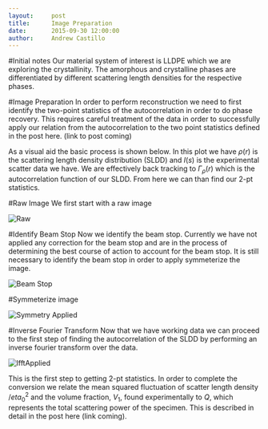 ```yaml
---
layout:     post
title:      Image Preparation
date:       2015-09-30 12:00:00
author:     Andrew Castillo
---
```

<!-- Start Writing Below in Markdown -->

#Initial notes
Our material system of interest is LLDPE which we are exploring the crystallinity. The amorphous and crystalline phases are differentiated by
different scattering length densities for the respective phases. 

#Image Preparation
In order to perform reconstruction we need to first identify the two-point statistics of the autocorrelation in order
to do phase recovery. This requires careful treatment of the data in order to successfully apply our relation from the 
autocorrelation to the two point statistics defined in the post here. (link to post coming)

As a visual aid the basic process is shown below. In this plot we have $\rho(r)$ is the scattering length
density distribution (SLDD) and $I(s)$ is the experimental scatter data we have. We are effectively back tracking to $\Gamma_\rho(r)$ which
is the autocorrelation function of our SLDD. From here we can than find our 2-pt statistics.

#Raw Image
We first start with a raw image

![Raw](https://40.media.tumblr.com/71ab1336244161dbcd9fbc801b8f74a2/tumblr_nve0fcJxiN1rlqsr4o1_540.png) 

#Identify Beam Stop
Now we identify the beam stop. Currently we have not applied any correction for the beam stop and are in the process of determining the best
course of action to account for the beam stop. It is still necessary to identify the beam stop in order to apply symmeterize the image.

![Beam Stop](https://40.media.tumblr.com/c16c4895860750999d9b79e1f8eb53a5/tumblr_nvhsp4diEg1rlqsr4o1_1280.png)

#Symmeterize image

![Symmetry Applied](https://36.media.tumblr.com/8dc8c804df5dc35ad5e7ad2f97334087/tumblr_nvhtj6mwfI1rlqsr4o1_1280.jpg)

#Inverse Fourier Transform
Now that we have working data we can proceed to the first step of finding the autocorrelation of the SLDD by performing an inverse fourier
transform over the data.

![IfftApplied](https://36.media.tumblr.com/c9687eebc4b894c8e075d0638e6822a9/tumblr_nvhticr6zM1rlqsr4o1_1280.jpg)

This is the first step to getting 2-pt statistics. In order to complete the conversion we relate the mean squared fluctuation of scatter length density $/eta_0^2$ and
the volume fraction, $V_1$, found experimentally to $Q$, which represents the total scattering power of the specimen. This is described in detail in the post here (link coming). 
